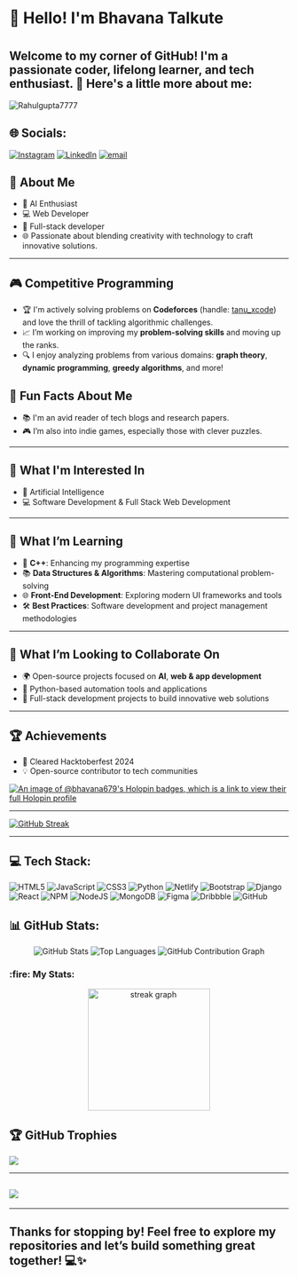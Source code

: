 <h1> 👋 Hello! I'm Bhavana Talkute<h1>

Welcome to my corner of GitHub! I'm a passionate coder, lifelong learner, and tech enthusiast. 🚀 Here's a little more about me:
---

<p align="left">
  <img src="https://komarev.com/ghpvc/?username=bhavana679&label=Profile%20views&color=0e75b6&style=flat" alt="Rahulgupta7777" />
</p>

## 🌐 Socials:
[![Instagram](https://img.shields.io/badge/Instagram-%23E4405F.svg?logo=Instagram&logoColor=white)](https://instagram.com/bhavanaa.talkute) 
[![LinkedIn](https://img.shields.io/badge/LinkedIn-%230077B5.svg?logo=linkedin&logoColor=white)](https://linkedin.com/in/linkedin.com/in/bhavana-talkute-58808530b) [![email](https://img.shields.io/badge/Email-D14836?logo=gmail&logoColor=white)](mailto:bhavanatalkute@gmail.com) 

## 🌟 About Me  

- 🚀 AI Enthusiast  
- 💻 Web Developer
- 🎨 Full-stack developer
- 🌐 Passionate about blending creativity with technology to craft innovative solutions.

---
## 🎮 Competitive Programming
- 🏆 I'm actively solving problems on **Codeforces** (handle: [tanu_xcode](https://codeforces.com/profile/tanu_xcode)) and love the thrill of tackling algorithmic challenges.
- 📈 I’m working on improving my **problem-solving skills** and moving up the ranks.
- 🔍 I enjoy analyzing problems from various domains: **graph theory**, **dynamic programming**, **greedy algorithms**, and more!

## 🔭 Fun Facts About Me
- 📚 I'm an avid reader of tech blogs and research papers.
- 🎮 I’m also into indie games, especially those with clever puzzles.
----
## 👀 What I'm Interested In

- 🤖 Artificial Intelligence 
- 💻 Software Development & Full Stack Web Development  

---

## 🌱 **What I’m Learning**

- 🔷 **C++**: Enhancing my programming expertise  
- 📚 **Data Structures & Algorithms**: Mastering computational problem-solving  
- 🌐 **Front-End Development**: Exploring modern UI frameworks and tools  
- 🛠️ **Best Practices**: Software development and project management methodologies  

---

## 💞️ **What I’m Looking to Collaborate On**

- 🌍 Open-source projects focused on **AI**, **web & app development**
- 🔧 Python-based automation tools and applications  
- 🎨 Full-stack development projects to build innovative web solutions   
----
## 🏆 Achievements

- 🌟 Cleared Hacktoberfest 2024  
- 💡 Open-source contributor to tech communities


[![An image of @bhavana679's Holopin badges, which is a link to view their full Holopin profile](https://holopin.me/bhavana679)](https://www.holopin.io/@bhavana679)

---
[![GitHub Streak](https://github-readme-streak-stats.herokuapp.com?user=bhavana-codeastromer&theme=rose&hide_border=true)](https://git.io/streak-stats)

---

## 💻 Tech Stack:
![HTML5](https://img.shields.io/badge/html5-%23E34F26.svg?style=for-the-badge&logo=html5&logoColor=white) 
![JavaScript](https://img.shields.io/badge/javascript-%23323330.svg?style=for-the-badge&logo=javascript&logoColor=%23F7DF1E) 
![CSS3](https://img.shields.io/badge/css3-%231572B6.svg?style=for-the-badge&logo=css3&logoColor=white) 
![Python](https://img.shields.io/badge/python-3670A0?style=for-the-badge&logo=python&logoColor=ffdd54) 
![Netlify](https://img.shields.io/badge/netlify-%23000000.svg?style=for-the-badge&logo=netlify&logoColor=#00C7B7) 
![Bootstrap](https://img.shields.io/badge/bootstrap-%238511FA.svg?style=for-the-badge&logo=bootstrap&logoColor=white) 
![Django](https://img.shields.io/badge/django-%23092E20.svg?style=for-the-badge&logo=django&logoColor=white) 
![React](https://img.shields.io/badge/react-%2320232a.svg?style=for-the-badge&logo=react&logoColor=%2361DAFB) 
![NPM](https://img.shields.io/badge/NPM-%23CB3837.svg?style=for-the-badge&logo=npm&logoColor=white) 
![NodeJS](https://img.shields.io/badge/node.js-6DA55F?style=for-the-badge&logo=node.js&logoColor=white) 
![MongoDB](https://img.shields.io/badge/MongoDB-%234ea94b.svg?style=for-the-badge&logo=mongodb&logoColor=white) 
![Figma](https://img.shields.io/badge/figma-%23F24E1E.svg?style=for-the-badge&logo=figma&logoColor=white) 
![Dribbble](https://img.shields.io/badge/Dribbble-EA4C89?style=for-the-badge&logo=dribbble&logoColor=white) 
![GitHub](https://img.shields.io/badge/github-%23121011.svg?style=for-the-badge&logo=github&logoColor=white)

## 📊 GitHub Stats:
<div align="center">
  <img src="https://github-readme-stats.vercel.app/api?username=bhavana679&show_icons=true&theme=radical" alt="GitHub Stats" />
  <img src="https://github-readme-stats.vercel.app/api/top-langs/?username=bhavana679&layout=compact&theme=radical" alt="Top Languages" />
  <img src="https://github-readme-activity-graph.vercel.app/graph?username=bhavana679&theme=github-dark" alt="GitHub Contribution Graph" />
</div>
<h3 align="left">:fire: My Stats:</h3>
<div align="center">
  <img src="https://streak-stats.demolab.com?user=bhavana679&locale=en&mode=daily&theme=dark&hide_border=false&border_radius=5" height="220" alt="streak graph" />
</div>


## 🏆 GitHub Trophies
![](https://github-profile-trophy.vercel.app/?username=bhavana679&theme=holi&no-frame=false&no-bg=false&margin-w=4)

---
## [![](https://visitcount.itsvg.in/api?id=bhavanacodeastromer&label=Commits%20watchers&color=5&icon=0&pretty=true)](https://visitcount.itsvg.in)

---

<h2>Thanks for stopping by! Feel free to explore my repositories and let’s build something great together! 💻✨</h2>




<!-- Proudly created with GPRM ( https://gprm.itsvg.in ) -->

<!---
bhavana679/bhavana679 is a ✨ special ✨ repository because its `README.md` (this file) appears on your GitHub profile.
You can click the Preview link to take a look at your changes.
--->
